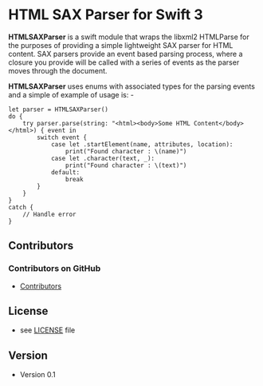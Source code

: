 HTML SAX Parser for Swift 3
======
**HTMLSAXParser** is a swift module that wraps the libxml2 HTMLParse for the purposes
of providing a simple lightweight SAX parser for HTML content. SAX parsers provide
an event based parsing process, where a closure you provide will be called with
a series of events as the parser moves through the document.

**HTMLSAXParser** uses enums with associated types for the parsing events and a
simple of example of usage is: -

```
let parser = HTMLSAXParser()
do {
	try parser.parse(string: "<html><body>Some HTML Content</body></html>) { event in
		switch event {
			case let .startElement(name, attributes, location):
				print("Found character : \(name)")
			case let .character(text, _):
				print("Found character : \(text)")
			default:
				break
		}
	}
}
catch {
	// Handle error
}
```

## Contributors

### Contributors on GitHub
* [Contributors](https://github.com/raymccrae/swift-htmlsaxparser/graphs/contributors)

## License 
* see [LICENSE](https://github.com/raymccrae/swift-htmlsaxparser/blob/master/LICENSE) file

## Version 
* Version 0.1